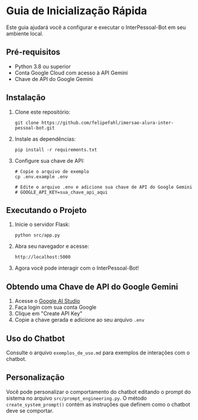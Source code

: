 # Guia de Inicialização Rápida

Este guia ajudará você a configurar e executar o InterPessoal-Bot em seu ambiente local.

## Pré-requisitos

- Python 3.8 ou superior
- Conta Google Cloud com acesso à API Gemini
- Chave de API do Google Gemini

## Instalação

1. Clone este repositório:

   ```
   git clone https://github.com/felipefahl/imersao-alura-inter-pessoal-bot.git
   ```

2. Instale as dependências:

   ```
   pip install -r requirements.txt
   ```

3. Configure sua chave de API:

   ```
   # Copie o arquivo de exemplo
   cp .env.example .env

   # Edite o arquivo .env e adicione sua chave de API do Google Gemini
   # GOOGLE_API_KEY=sua_chave_api_aqui
   ```

## Executando o Projeto

1. Inicie o servidor Flask:

   ```
   python src/app.py
   ```

2. Abra seu navegador e acesse:

   ```
   http://localhost:5000
   ```

3. Agora você pode interagir com o InterPessoal-Bot!

## Obtendo uma Chave de API do Google Gemini

1. Acesse o [Google AI Studio](https://makersuite.google.com/app/apikey)
2. Faça login com sua conta Google
3. Clique em "Create API Key"
4. Copie a chave gerada e adicione ao seu arquivo `.env`

## Uso do Chatbot

Consulte o arquivo `exemplos_de_uso.md` para exemplos de interações com o chatbot.

## Personalização

Você pode personalizar o comportamento do chatbot editando o prompt do sistema no arquivo `src/prompt_engineering.py`. O método `create_system_prompt()` contém as instruções que definem como o chatbot deve se comportar.

